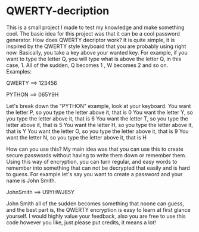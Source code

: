 # QWERTY-decription
This is a small project I made to test my knowledge and make something cool. The basic idea for this project was that it can be a cool password generator.
How does QWERTY decriptor work? It is quite simple, it is inspired by the QWERTY style keyboard that you are probably using right now. 
Basically, you take a key above your wanted key. For example, if you want to type the letter Q, you will type what is above the letter Q, in this case, 1.
All of the sudden, Q becomes 1 , W becomes 2 and so on.
Examples:

QWERTY ==> 123456

PYTHON ==> 065Y9H

Let's break down the "PYTHON" example, look at your keyboard.
You want the letter P, so you type the letter above it, that is 0
You want the letter Y, so you type the letter above it, that is 6
You want the letter T, so you type the letter above it, that is 5
You want the letter H, so you type the letter above it, that is Y
You want the letter O, so you type the letter above it, that is 9
You want the letter N, so you type the letter above it, that is H

How can you use this? 
My main idea was that you can use this to create secure passwords without having to write them down or remember them. Using this way of encryption, you can turn regular, and easy words to remember into something that can not be decrypted that easily and is hard to guess.
For example let's say you want to create a password and your name is John Smith.

JohnSmith ==> U9YHWJ85Y

John Smith all of the sudden becomes something that noone can guess, and the best part is, the QWERTY encryption is easy to learn at first glance yourself. 
I would highly value your feedback, also you are free to use this code however you like, just please put credits, it means a lot!
